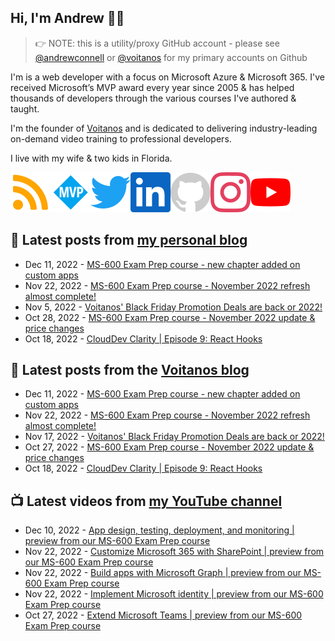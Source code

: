 ## Hi, I'm Andrew 👋🏼

> 👉 NOTE: this is a utility/proxy GitHub account - please see [@andrewconnell](/andrewconnell) or [@voitanos](/voitanos) for my primary accounts on Github

I'm is a web developer with a focus on Microsoft Azure & Microsoft 365. I've received Microsoft’s MVP award every year since 2005 & has helped thousands of developers through the various courses I've authored & taught.

I'm the founder of [Voitanos](https://www.voitanos.io) and is dedicated to delivering industry-leading on-demand video training to professional developers.

I live with my wife & two kids in Florida.

[![](./images/rss.svg)](https://www.andrewconnell.com)[![](./images/mvp.svg)](https://mvp.microsoft.com/en-us/PublicProfile/21083?fullName=Andrew%20Connell)[![](./images/twitter.svg)](https://www.twitter.com/andrewconnell)[![](./images/linkedin.svg)](https://www.linkedin.com/in/andrewconnell)[![](./images/github.svg)](https://www.github.com/andrewconnell)[![](./images/instagram.svg)](https://www.instagram.com/andrewconnell1)[![](./images/youtube.svg)](https://www.youtube.com/voitanosio)

## 📘 Latest posts from [my personal blog](https://www.andrewconnell.com)
<!-- MYBLOG-POST-LIST:START -->
- Dec 11, 2022 - [MS-600 Exam Prep course - new chapter added on custom apps](https://www.andrewconnell.com/blog/ms600-exam-prep-december-2022-refresh/)
- Nov 22, 2022 - [MS-600 Exam Prep course - November 2022 refresh almost complete!](https://www.andrewconnell.com/blog/ms600-exam-prep-november-2022-refresh-2/)
- Nov 5, 2022 - [Voitanos&#39; Black Friday Promotion Deals are back or 2022!](https://www.andrewconnell.com/blog/black-friday-cyber-monday-2022/)
- Oct 28, 2022 - [MS-600 Exam Prep course - November 2022 update &amp; price changes](https://www.andrewconnell.com/blog/ms600-exam-prep-november-2022-refresh-1/)
- Oct 18, 2022 - [CloudDev Clarity | Episode 9: React Hooks](https://www.andrewconnell.com/blog/clouddev-clarity-episode-009-react-hooks/)<!-- MYBLOG-POST-LIST:END -->

## 📙 Latest posts from the [Voitanos blog](https://www.voitanos.io/blog)
<!-- VOITANOSBLOG-POST-LIST:START -->
- Dec 11, 2022 - [MS-600 Exam Prep course - new chapter added on custom apps](https://www.voitanos.io/blog/ms600-exam-prep-december-2022-refresh/)
- Nov 22, 2022 - [MS-600 Exam Prep course - November 2022 refresh almost complete!](https://www.voitanos.io/blog/ms600-exam-prep-november-2022-refresh-2/)
- Nov 17, 2022 - [Voitanos&#39; Black Friday Promotion Deals are back or 2022!](https://www.voitanos.io/blog/black-friday-cyber-monday-2022/)
- Oct 27, 2022 - [MS-600 Exam Prep course - November 2022 update &amp; price changes](https://www.voitanos.io/blog/ms600-exam-prep-november-2022-refresh-1/)
- Oct 18, 2022 - [CloudDev Clarity | Episode 9: React Hooks](https://www.voitanos.io/blog/clouddev-clarity-episode-009-react-hooks/)<!-- VOITANOSBLOG-POST-LIST:END -->

## 📺 Latest videos from [my YouTube channel](https://www.youtube.com/voitanosio)
<!-- VOITANOSYOUTUBE-POST-LIST:START -->
- Dec 10, 2022 - [App design, testing, deployment, and monitoring | preview from our MS-600 Exam Prep course](https://www.youtube.com/watch?v=kLAXOKIRb6s)
- Nov 22, 2022 - [Customize Microsoft 365 with SharePoint | preview from our MS-600 Exam Prep course](https://www.youtube.com/watch?v=NQF8IrIgnlc)
- Nov 22, 2022 - [Build apps with Microsoft Graph | preview from our MS-600 Exam Prep course](https://www.youtube.com/watch?v=vj6_Q5kPXQ0)
- Nov 22, 2022 - [Implement Microsoft identity | preview from our MS-600 Exam Prep course](https://www.youtube.com/watch?v=u38y8YT4L0U)
- Oct 27, 2022 - [Extend Microsoft Teams | preview from our MS-600 Exam Prep course](https://www.youtube.com/watch?v=Or4eb0BXQnA)<!-- VOITANOSYOUTUBE-POST-LIST:END -->
